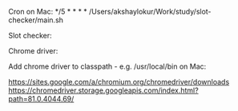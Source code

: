 Cron on Mac:
*/5 * * * * /Users/akshaylokur/Work/study/slot-checker/main.sh

Slot checker:

Chrome driver:

Add chrome driver to classpath - e.g. /usr/local/bin on Mac:

https://sites.google.com/a/chromium.org/chromedriver/downloads
https://chromedriver.storage.googleapis.com/index.html?path=81.0.4044.69/



